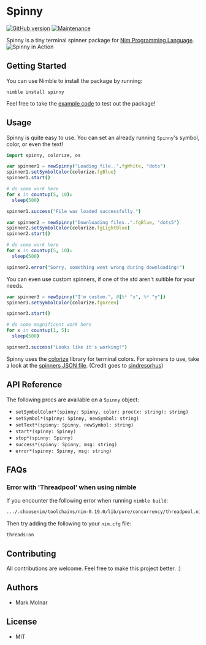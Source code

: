 Spinny
============

[![GitHub version](https://badge.fury.io/gh/boennemann%2Fbadges.svg)](http://badge.fury.io/gh/boennemann%2Fbadges)
[![Maintenance](https://img.shields.io/maintenance/yes/2018.svg)]()

Spinny is a tiny terminal spinner package for [Nim Programming Language](https://nim-lang.org).
![Spinny in Action](https://github.com/molnarmark/spinny/blob/master/action.gif)

## Getting Started

You can use Nimble to install the package by running:
```
nimble install spinny
```

Feel free to take the [example code](https://github.com/molnarmark/spinny/blob/master/spinny.nim#L112) to test out the package!


## Usage

Spinny is quite easy to use. You can set an already running `Spinny`'s symbol, color, or even the text!

```nim
import spinny, colorize, os

var spinner1 = newSpinny("Loading file..".fgWhite, "dots")
spinner1.setSymbolColor(colorize.fgBlue)
spinner1.start()

# do some work here
for x in countup(5, 10):
  sleep(500)

spinner1.success("File was loaded successfully.")

var spinner2 = newSpinny("Downloading files..".fgBlue, "dots5")
spinner2.setSymbolColor(colorize.fgLightBlue)
spinner2.start()

# do some work here
for x in countup(5, 10):
  sleep(500)

spinner2.error("Sorry, something went wrong during downloading!")
```

You can even use custom spinners, if one of the std aren't suitible for your needs.

```nim
var spinner3 = newSpinny("I'm custom.", @[%* "x", %* "y"])
spinner3.setSymbolColor(colorize.fgGreen)

spinner3.start()

# do some magnificent work here
for x in countup(1, 5):
  sleep(500)

spinner3.success("Looks like it's working!")
```

Spinny uses the [colorize](http://github.com/molnarmark/colorize) library for terminal colors.
For spinners to use, take a look at the [spinners JSON file](https://github.com/molnarmark/spinny/blob/master/spinners.json). (Credit goes to [sindresorhus](https://github.com/sindresorhus/cli-spinners))


## API Reference

The following procs are available on a `Spinny` object:

* `setSymbolColor*(spinny: Spinny, color: proc(x: string): string)`
* `setSymbol*(spinny: Spinny, newSymbol: string)`
* `setText*(spinny: Spinny, newSymbol: string)`
* `start*(spinny: Spinny)`
* `stop*(spinny: Spinny)`
* `success*(spinny: Spinny, msg: string)`
* `error*(spinny: Spinny, msg: string)`


## FAQs

### Error with 'Threadpool' when using nimble
If you encounter the following error when running `nimble build`:
```bash
.../.choosenim/toolchains/nim-0.19.0/lib/pure/concurrency/threadpool.nim(13, 10) Error: Threadpool requires --threads:on option.
```

Then try adding the following to your `nim.cfg` file:
```
threads:on
```

## Contributing

All contributions are welcome. Feel free to make this project better. :)


## Authors

* Mark Molnar


## License

* MIT
